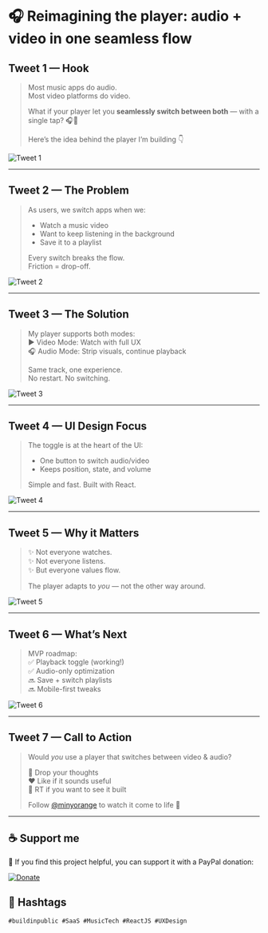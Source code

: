 # 🎧 Reimagining the player: audio + video in one seamless flow

## Tweet 1 — Hook

> Most music apps do audio.  
> Most video platforms do video.  
>  
> What if your player let you **seamlessly switch between both** — with a single tap? 🎧🎥  
>  
> Here’s the idea behind the player I’m building 👇

![Tweet 1](./images/player_tweet1_hook.png)

---

## Tweet 2 — The Problem

> As users, we switch apps when we:  
> - Watch a music video  
> - Want to keep listening in the background  
> - Save it to a playlist  
>  
> Every switch breaks the flow.  
> Friction = drop-off.

![Tweet 2](./images/player_tweet2_problem.png)

---

## Tweet 3 — The Solution

> My player supports both modes:  
> ▶️ Video Mode: Watch with full UX  
> 🎧 Audio Mode: Strip visuals, continue playback  
>  
> Same track, one experience.  
> No restart. No switching.

![Tweet 3](./images/player_tweet3_solution.png)

---

## Tweet 4 — UI Design Focus

> The toggle is at the heart of the UI:  
> - One button to switch audio/video  
> - Keeps position, state, and volume  
>  
> Simple and fast. Built with React.

![Tweet 4](./images/player_tweet4_toggle.png)

---

## Tweet 5 — Why it Matters

> ✨ Not everyone watches.  
> ✨ Not everyone listens.  
> ✨ But everyone values flow.  
>  
> The player adapts to *you* — not the other way around.

![Tweet 5](./images/player_tweet5_adaptive.png)

---

## Tweet 6 — What’s Next

> MVP roadmap:  
> ✅ Playback toggle (working!)  
> ✅ Audio-only optimization  
> 🔜 Save + switch playlists  
> 🔜 Mobile-first tweaks

![Tweet 6](./images/player_tweet6_roadmap.png)

---

## Tweet 7 — Call to Action

> Would *you* use a player that switches between video & audio?  
>  
> 💬 Drop your thoughts  
> ❤️ Like if it sounds useful  
> 🔁 RT if you want to see it built  
>  
> Follow [@minyorange](https://x.com/minyorange) to watch it come to life 🚀

---
## ☕  Support me

 🙌 If you find this project helpful, you can support it with a PayPal donation:

[![Donate](https://www.paypalobjects.com/en_US/i/btn/btn_donateCC_LG.gif)](https://www.paypal.com/donate/?hosted_button_id=T3EXU5CN48Z32)


## 📌 Hashtags

```text
#buildinpublic #SaaS #MusicTech #ReactJS #UXDesign
